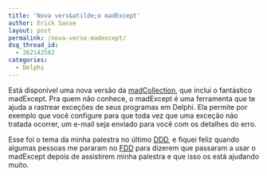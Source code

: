 ```yaml
---
title: 'Nova vers&atilde;o madExcept'
author: Erick Sasse
layout: post
permalink: /nova-verso-madexcept/
dsq_thread_id:
  - 262142582
categories:
  - Delphi
---
```

Est&aacute; dispon&iacute;vel uma nova vers&atilde;o da [madCollection][1], que inclui o fant&aacute;stico madExcept. Pra quem n&atilde;o conhece, o madExcept &eacute; uma ferramenta que te ajuda a rastrear exce&ccedil;&otilde;es de seus programas em Delphi. Ela permite por exemplo que voc&ecirc; configure para que toda vez que uma exce&ccedil;&atilde;o n&atilde;o tratada ocorrer, um e-mail seja enviado para voc&ecirc; com os detalhes do erro. 

Esse foi o tema da minha palestra no &uacute;ltimo [DDD][2], e fiquei feliz quando algumas pessoas me pararam no [FDD][3] para dizerem que passaram a usar o madExcept depois de assistirem minha palestra e que isso os est&aacute; ajudando muito.

 [1]: http://www.madshi.net/
 [2]: www.dugbr.com.br
 [3]: www.firebirddevelopersday.com.br